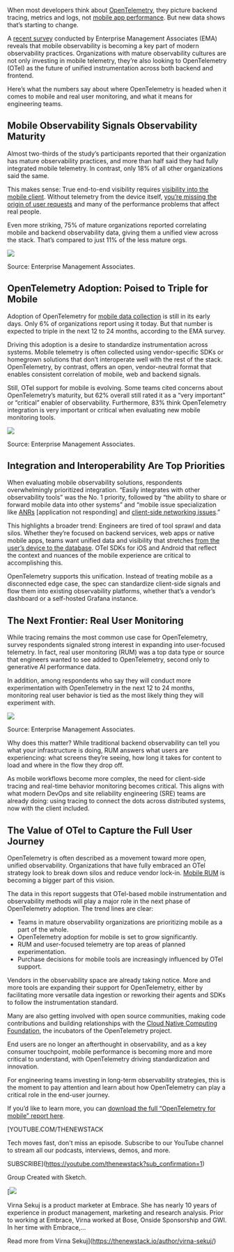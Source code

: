 When most developers think about [OpenTelemetry](https://thenewstack.io/what-is-opentelemetry-the-ultimate-guide/), they picture backend tracing, metrics and logs, not [mobile app performance](https://thenewstack.io/testing-mobile-apps-for-real-world-network-conditions/). But new data shows that’s starting to change.

A [recent survey](https://get.embrace.io/opentelemetry-for-mobile-whats-now-and-whats-next?utm_source=the-new-stack&utm_medium=paid&utm_campaign=otel-mobile-report) conducted by Enterprise Management Associates (EMA) reveals that mobile observability is becoming a key part of modern observability practices. Organizations with mature observability cultures are not only investing in mobile telemetry, they’re also looking to OpenTelemetry (OTel) as the future of unified instrumentation across both backend and frontend.

Here’s what the numbers say about where OpenTelemetry is headed when it comes to mobile and real user monitoring, and what it means for engineering teams.

## **Mobile Observability Signals Observability Maturity**

Almost two-thirds of the study’s participants reported that their organization has mature observability practices, and more than half said they had fully integrated mobile telemetry. In contrast, only 18% of all other organizations said the same.

This makes sense: True end-to-end visibility requires [visibility into the mobile client](https://get.embrace.io/mobile-observability-guide?utm_source=the-new-stack&utm_medium=paid&utm_campaign=otel-mobile-report). Without telemetry from the device itself, [you’re missing the origin of user requests](https://thenewstack.io/why-your-mobile-app-needs-client-side-network-monitoring/) and many of the performance problems that affect real people.

Even more striking, 75% of mature organizations reported correlating mobile and backend observability data, giving them a unified view across the stack. That’s compared to just 11% of the less mature orgs.

[![](https://cdn.thenewstack.io/media/2025/07/aeacfd4e-image3-1024x544.png)](https://cdn.thenewstack.io/media/2025/07/aeacfd4e-image3-1024x544.png)

Source: Enterprise Management Associates.

## **OpenTelemetry Adoption: Poised to Triple for Mobile**

Adoption of OpenTelemetry for [mobile data collection](https://thenewstack.io/best-practices-for-monitoring-network-conditions-in-mobile/) is still in its early days. Only 6% of organizations report using it today. But that number is expected to triple in the next 12 to 24 months, according to the EMA survey.

Driving this adoption is a desire to standardize instrumentation across systems. Mobile telemetry is often collected using vendor-specific SDKs or homegrown solutions that don’t interoperate well with the rest of the stack. OpenTelemetry, by contrast, offers an open, vendor-neutral format that enables consistent correlation of mobile, web and backend signals.

Still, OTel support for mobile is evolving. Some teams cited concerns about OpenTelemetry’s maturity, but 62% overall still rated it as a “very important” or “critical” enabler of observability. Furthermore, 83% think OpenTelemetry integration is very important or critical when evaluating new mobile monitoring tools.

[![](https://cdn.thenewstack.io/media/2025/07/f3423cb5-image2-1024x523.png)](https://cdn.thenewstack.io/media/2025/07/f3423cb5-image2-1024x523.png)

Source: Enterprise Management Associates.

## **Integration and Interoperability Are Top Priorities**

When evaluating mobile observability solutions, respondents overwhelmingly prioritized integration. “Easily integrates with other observability tools” was the No. 1 priority, followed by “the ability to share or forward mobile data into other systems” and “mobile issue specialization like [ANRs](https://embrace.io/blog/how-does-an-anr-work/?utm_source=the-new-stack&utm_medium=paid&utm_campaign=otel-mobile-report) [application not responding] and [client-side networking issues](https://embrace.io/blog/best-practices-for-monitoring-network-conditions-in-mobile/?utm_source=the-new-stack&utm_medium=paid&utm_campaign=otel-mobile-report).”

This highlights a broader trend: Engineers are tired of tool sprawl and data silos. Whether they’re focused on backend services, web apps or native mobile apps, teams want unified data and visibility that stretches [from the user’s device to the database](https://thenewstack.io/the-case-for-user-focused-observability/?utm_source=the-new-stack&utm_medium=paid&utm_campaign=otel-mobile-report). OTel SDKs for iOS and Android that reflect the context and nuances of the mobile experience are critical to accomplishing this.

OpenTelemetry supports this unification. Instead of treating mobile as a disconnected edge case, the spec can standardize client-side signals and flow them into existing observability platforms, whether that’s a vendor’s dashboard or a self-hosted Grafana instance.

## **The Next Frontier: Real User Monitoring**

While tracing remains the most common use case for OpenTelemetry, survey respondents signaled strong interest in expanding into user-focused telemetry. In fact, real user monitoring (RUM) was a top data type or source that engineers wanted to see added to OpenTelemetry, second only to generative AI performance data.

In addition, among respondents who say they will conduct more experimentation with OpenTelemetry in the next 12 to 24 months, monitoring real user behavior is tied as the most likely thing they will experiment with.

[![](https://cdn.thenewstack.io/media/2025/07/abab2122-image1-1024x498.png)](https://cdn.thenewstack.io/media/2025/07/abab2122-image1-1024x498.png)

Source: Enterprise Management Associates.

Why does this matter? While traditional backend observability can tell you what your infrastructure is doing, RUM answers what users are experiencing: what screens they’re seeing, how long it takes for content to load and where in the flow they drop off.

As mobile workflows become more complex, the need for client-side tracing and real-time behavior monitoring becomes critical. This aligns with what modern DevOps and site reliability engineering (SRE) teams are already doing: using tracing to connect the dots across distributed systems, now with the client included.

## **The Value of OTel to Capture the Full User Journey**

OpenTelemetry is often described as a movement toward more open, unified observability. Organizations that have fully embraced an OTel strategy look to break down silos and reduce vendor lock-in. [Mobile RUM](https://embrace.io/product/mobile-rum/) is becoming a bigger part of this vision.

The data in this report suggests that OTel-based mobile instrumentation and observability methods will play a major role in the next phase of OpenTelemetry adoption. The trend lines are clear:

* Teams in mature observability organizations are prioritizing mobile as a part of the whole.
* OpenTelemetry adoption for mobile is set to grow significantly.
* RUM and user-focused telemetry are top areas of planned experimentation.
* Purchase decisions for mobile tools are increasingly influenced by OTel support.

Vendors in the observability space are already taking notice. More and more tools are expanding their support for OpenTelemetry, either by facilitating more versatile data ingestion or reworking their agents and SDKs to follow the instrumentation standard.

Many are also getting involved with open source communities, making code contributions and building relationships with the [Cloud Native Computing Foundation](https://cncf.io/?utm_content=inline+mention), the incubators of the OpenTelemetry project.

End users are no longer an afterthought in observability, and as a key consumer touchpoint, mobile performance is becoming more and more critical to understand, with OpenTelemetry driving standardization and innovation.

For engineering teams investing in long-term observability strategies, this is the moment to pay attention and learn about how OpenTelemetry can play a critical role in the end-user journey.

If you’d like to learn more, you can [download the full “OpenTelemetry for mobile” report here](https://get.embrace.io/opentelemetry-for-mobile-whats-now-and-whats-next?utm_source=the-new-stack&utm_medium=paid&utm_campaign=otel-mobile-report).

[YOUTUBE.COM/THENEWSTACK

Tech moves fast, don't miss an episode. Subscribe to our YouTube
channel to stream all our podcasts, interviews, demos, and more.

SUBSCRIBE](https://youtube.com/thenewstack?sub_confirmation=1)

Group
Created with Sketch.

[![](https://cdn.thenewstack.io/media/2024/09/2283f93c-cropped-3d50bf42-virnasekuj.png)

Virna Sekuj is a product marketer at Embrace. She has nearly 10 years of experience in product management, marketing and research analysis. Prior to working at Embrace, Virna worked at Bose, Onside Sponsorship and GWI. In her time with Embrace,...

Read more from Virna Sekuj](https://thenewstack.io/author/virna-sekuj/)